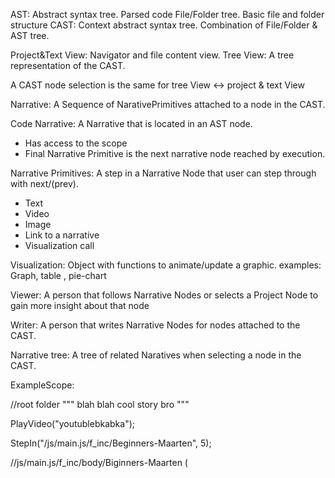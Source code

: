 
AST: Abstract syntax tree. Parsed code
File/Folder tree. Basic file and folder structure
CAST: Context abstract syntax tree.  Combination of File/Folder & AST tree.

Project&Text View: Navigator and file content view. 
Tree View: A tree representation of the CAST.

A CAST node selection is the same for tree View <-> project & text View


Narrative: A Sequence of NarativePrimitives attached to a node in the CAST.

Code Narrative: A Narrative that is located in an AST node. 
  * Has access to the scope
  * Final Narrative Primitive is the next narrative node reached by execution.

Narrative Primitives: A step in a Narrative Node that user can step through with next/(prev). 
  * Text
  * Video 
  * Image
  * Link to a narrative
  * Visualization call

Visualization: Object with functions to animate/update a graphic. examples: Graph, table , pie-chart



Viewer: A person that follows Narrative Nodes or selects a Project Node to gain more insight about that node

Writer: A person that writes Narrative Nodes for nodes attached to the CAST.

Narrative tree: A tree of related Naratives when selecting a node in the CAST.



ExampleScope: 



//root folder
""" blah blah cool story bro """

PlayVideo("youtublebkabka");

StepIn("/js/main.js/f_inc/Beginners-Maarten", 5);

//js/main.js/f_inc/body/Biginners-Maarten
(










